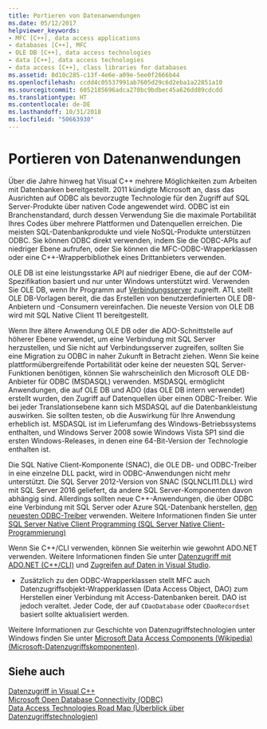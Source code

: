 ```yaml
---
title: Portieren von Datenanwendungen
ms.date: 05/12/2017
helpviewer_keywords:
- MFC [C++], data access applications
- databases [C++], MFC
- OLE DB [C++], data access technologies
- data [C++], data access technologies
- data access [C++], class libraries for databases
ms.assetid: 8d10c285-c13f-4e6e-a09e-5ee0f2666b44
ms.openlocfilehash: ccdd4c05537991ab7605d29c6d2eba1a22851a10
ms.sourcegitcommit: 6052185696adca270bc9bdbec45a626dd89cdcdd
ms.translationtype: HT
ms.contentlocale: de-DE
ms.lasthandoff: 10/31/2018
ms.locfileid: "50663930"
---
```

# <a name="porting-data-applications"></a>Portieren von Datenanwendungen
Über die Jahre hinweg hat Visual C++ mehrere Möglichkeiten zum Arbeiten mit Datenbanken bereitgestellt. 2011 kündigte Microsoft an, dass das Ausrichten auf ODBC als bevorzugte Technologie für den Zugriff auf SQL Server-Produkte über nativen Code angewendet wird. ODBC ist ein Branchenstandard, durch dessen Verwendung Sie die maximale Portabilität Ihres Codes über mehrere Plattformen und Datenquellen erreichen. Die meisten SQL-Datenbankprodukte und viele NoSQL-Produkte unterstützen ODBC. Sie können ODBC direkt verwenden, indem Sie die ODBC-APIs auf niedriger Ebene aufrufen, oder Sie können die MFC-ODBC-Wrapperklassen oder eine C++-Wrapperbibliothek eines Drittanbieters verwenden.

OLE DB ist eine leistungsstarke API auf niedriger Ebene, die auf der COM-Spezifikation basiert und nur unter Windows unterstützt wird. Verwenden Sie OLE DB, wenn Ihr Programm auf [Verbindungsserver](/sql/relational-databases/linked-servers/linked-servers-database-engine) zugreift. ATL stellt OLE DB-Vorlagen bereit, die das Erstellen von benutzerdefinierten OLE DB-Anbietern und -Consumern vereinfachen. Die neueste Version von OLE DB wird mit SQL Native Client 11 bereitgestellt.

Wenn Ihre ältere Anwendung OLE DB oder die ADO-Schnittstelle auf höherer Ebene verwendet, um eine Verbindung mit SQL Server herzustellen, und Sie nicht auf Verbindungsserver zugreifen, sollten Sie eine Migration zu ODBC in naher Zukunft in Betracht ziehen. Wenn Sie keine plattformübergreifende Portabilität oder keine der neuesten SQL Server-Funktionen benötigen, können Sie wahrscheinlich den Microsoft OLE DB-Anbieter für ODBC (MSDASQL) verwenden.  MSDASQL ermöglicht Anwendungen, die auf OLE DB und ADO (das OLE DB intern verwendet) erstellt wurden, den Zugriff auf Datenquellen über einen ODBC-Treiber. Wie bei jeder Translationsebene kann sich MSDASQL auf die Datenbankleistung auswirken. Sie sollten testen, ob die Auswirkung für Ihre Anwendung erheblich ist. MSDASQL ist im Lieferumfang des Windows-Betriebssystems enthalten, und Windows Server 2008 sowie Windows Vista SP1 sind die ersten Windows-Releases, in denen eine 64-Bit-Version der Technologie enthalten ist.

Die SQL Native Client-Komponente (SNAC), die OLE DB- und ODBC-Treiber in eine einzelne DLL packt, wird in ODBC-Anwendungen nicht mehr unterstützt. Die SQL Server 2012-Version von SNAC (SQLNCLI11.DLL) wird mit SQL Server 2016 geliefert, da andere SQL Server-Komponenten davon abhängig sind. Allerdings sollten neue C++-Anwendungen, die über ODBC eine Verbindung mit SQL Server oder Azure SQL-Datenbank herstellen, [den neuesten ODBC-Treiber](/sql/connect/odbc/download-odbc-driver-for-sql-server) verwenden. Weitere Informationen finden Sie unter [SQL Server Native Client Programming (SQL Server Native Client-Programmierung)](/sql/relational-databases/native-client/sql-server-native-client-programming)

Wenn Sie C++/CLI verwenden, können Sie weiterhin wie gewohnt ADO.NET verwenden. Weitere Informationen finden Sie unter [Datenzugriff mit ADO.NET (C++/CLI)](../dotnet/data-access-using-adonet-cpp-cli.md) und [Zugreifen auf Daten in Visual Studio](/visualstudio/data-tools/accessing-data-in-visual-studio).

- Zusätzlich zu den ODBC-Wrapperklassen stellt MFC auch Datenzugriffsobjekt-Wrapperklassen (Data Access Object, DAO) zum Herstellen einer Verbindung mit Access-Datenbanken bereit.  DAO ist jedoch veraltet. Jeder Code, der auf `CDaoDatabase` oder `CDaoRecordset` basiert sollte aktualisiert werden.

Weitere Informationen zur Geschichte von Datenzugriffstechnologien unter Windows finden Sie unter [Microsoft Data Access Components (Wikipedia) (Microsoft-Datenzugriffskomponenten)](https://en.wikipedia.org/wiki/Microsoft_Data_Access_Components).

## <a name="see-also"></a>Siehe auch

[Datenzugriff in Visual C++](../data/data-access-in-cpp.md)<br/>
[Microsoft Open Database Connectivity (ODBC)](/sql/odbc/microsoft-open-database-connectivity-odbc)<br/>
[Data Access Technologies Road Map (Überblick über Datenzugriffstechnologien)](https://msdn.microsoft.com/library/ms810810.aspx)